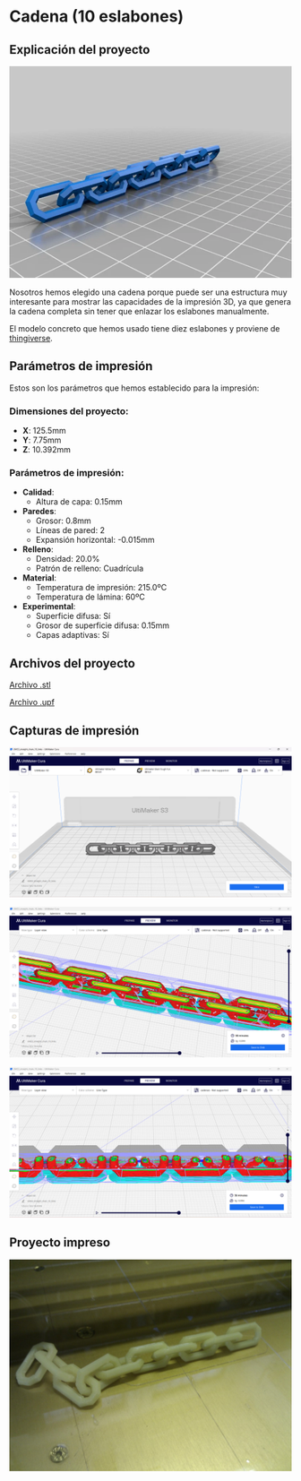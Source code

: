 # Cadena (10 eslabones)

## Explicación del proyecto

![alt text](cadena_1.png)

Nosotros hemos elegido una cadena porque puede ser una estructura muy interesante para mostrar las capacidades de la impresión 3D, ya que genera la cadena completa sin tener que enlazar los eslabones manualmente.


El modelo concreto que hemos usado tiene diez eslabones y proviene de [thingiverse](https://www.thingiverse.com/thing:28405/files).

## Parámetros de impresión

Estos son los parámetros que hemos establecido para la impresión:

### Dimensiones del proyecto:
- **X**: 125.5mm
- **Y**: 7.75mm
- **Z**: 10.392mm

### Parámetros de impresión:
- **Calidad**:
    - Altura de capa: 0.15mm
- **Paredes**:
    - Grosor: 0.8mm
    - Líneas de pared: 2
    - Expansión horizontal: -0.015mm
- **Relleno**:
    - Densidad: 20.0%
    - Patrón de relleno: Cuadrícula
- **Material**:
    - Temperatura de impresión: 215.0ºC
    - Temperatura de lámina: 60ºC
- **Experimental**:
    - Superficie difusa: Sí
    - Grosor de superficie difusa: 0.15mm
    - Capas adaptivas: Sí


## Archivos del proyecto

[Archivo .stl](straight_chain_10_links.stl)


[Archivo .upf](impresion_cadena.ufp)

## Capturas de impresión

![alt text](cadena_3.png)


![alt text](cadena_4.png)


![alt text](cadena_5.png)

## Proyecto impreso

![alt text](cadena_final.png)
